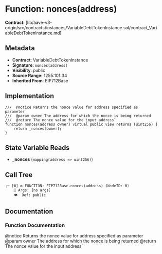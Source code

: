 # Function: nonces(address)

**Contract**: [lib/aave-v3-origin/src/contracts/instances/VariableDebtTokenInstance.sol/contract_VariableDebtTokenInstance.md]

## Metadata

- **Contract**: VariableDebtTokenInstance
- **Signature**: `nonces(address)`
- **Visibility**: public
- **Source Range**: 1255:101:34
- **Inherited From**: EIP712Base

## Implementation

```solidity
///  @notice Returns the nonce value for address specified as parameter
///  @param owner The address for which the nonce is being returned
///  @return The nonce value for the input address`
function nonces(address owner) virtual public view returns (uint256) {
    return _nonces[owner];
}
```

## State Variable Reads

- **_nonces** (`mapping(address => uint256)`)

## Call Tree

```
┌─ [0] ⚙️ FUNCTION: EIP712Base.nonces(address) (NodeID: 0)
    💬 Args: [no args]
    👁️  Def: public
```

## Documentation

### Function Documentation

 @notice Returns the nonce value for address specified as parameter
 @param owner The address for which the nonce is being returned
 @return The nonce value for the input address`
